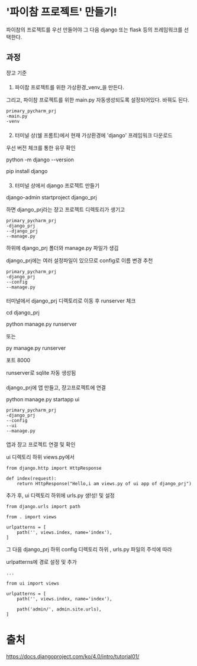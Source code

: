# '파이참 프로젝트' 만들기!
 파이참의 프로젝트를 우선 만들어야 그 다음 django 또는 flask 등의 프레임워크를 선택한다.

## 과정
쟝고 기준

####
1. 파이참 프로젝트를 위한 가상환경_venv_을 만든다. 

그리고, 파이참 프로젝트를 위한 main.py 자동생성되도록 설정되어있다. 바꿔도 된다.
```
primary_pycharm_prj
-main.py
-venv
```
####
2. 터미널 상(쉘 프롬트)에서 현재 가상환경에 'django' 프레임워크 다운로드

우선 버전 체크를 통한 유무 확인

python -m django --version

pip install django

####
3. 터미널 상에서 django 프로젝트 만들기

django-admin startproject django_prj

하면 django_prj라는 쟝고 프로젝트 디렉토리가 생기고
```
primary_pycharm_prj
-django_prj
--django_prj
--manage.py
```
하위에 django_prj 폴더와 manage.py 파일가 생김

django_prj에는 여러 설정파일이 있으므로 config로 이름 변경 추천

```
primary_pycharm_prj
-django_prj
--config
--manage.py
```

####
터미널에서 django_prj 디렉토리로 이동 후 runserver 체크

cd django_prj

python manage.py runserver

또는

py manage.py runserver

포트 8000

runserver로 sqlite 자동 생성됨

####
django_prj에 앱 만들고, 쟝고프로젝트에 연결

python manage.py startapp ui

```
primary_pycharm_prj
-django_prj
--config
--ui
--manage.py
```

#### 
앱과 쟝고 프로젝트 연결 및 확인

ui 디렉토리 하위 views.py에서

```
from django.http import HttpResponse

def index(request):
    return HttpResponse("Hello,i am views.py of ui app of django_prj")
```

추가 후, ui 디렉토리 하위에 urls.py 생!성! 및 설정

```
from django.urls import path

from . import views

urlpatterns = [
    path('', views.index, name='index'),
]
```

그 다음 django_prj 하위 config 디렉토리 하위 , urls.py 파일의 주석에 따라

urlpatterns에 경로 설정 및 추가

```
...

from ui import views

urlpatterns = [
    path('', views.index, name='index'),

    path('admin/', admin.site.urls),
]

```

# 출처
https://docs.djangoproject.com/ko/4.0/intro/tutorial01/